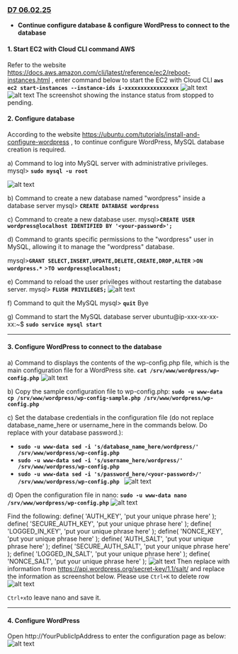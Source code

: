 ### <u>**D7 06.02.25**</u>
* **Continue configure database & configure WordPress to connect to the database**

#### 1. Start EC2 with Cloud CLI command AWS
Refer to the website https://docs.aws.amazon.com/cli/latest/reference/ec2/reboot-instances.html , enter command below to start the EC2 with Cloud CLI
**`aws ec2 start-instances --instance-ids i-xxxxxxxxxxxxxxxxx`**
![alt text](<Assets/start ec2 with CLI - 1.png>)
![alt text](<Assets/start ec2 with CLI - 2.png>)
The screenshot showing the instance status from stopped to pending.

#### 2. Configure database
According to the website https://ubuntu.com/tutorials/install-and-configure-wordpress , to continue configure WordPress, MySQL database creation is required.

a) Command to log into MySQL server with administrative privileges.
mysql> **`sudo mysql -u root`**

![alt text](<Assets/create database .png>)

b) Command to create a new database named "wordpress" inside a database server
mysql> **`CREATE DATABASE wordpress`**


c) Command to create a new database user.
mysql>**`CREATE USER wordpress@localhost IDENTIFIED BY '<your-password>';`**


d) Command to grants specific permissions to the "wordpress" user in MySQL, allowing it to manage the "wordpress" database.

mysql>**`GRANT SELECT,INSERT,UPDATE,DELETE,CREATE,DROP,ALTER`**
        >**`ON wordpress.*`**
        >**`TO wordpress@localhost;`**

e) Command to reload the user privileges without restarting the database server.
mysql> **`FLUSH PRIVILEGES;`**
![alt text](<Assets/create database  - 2.png>)


f) Command to quit the MySQL
mysql> **`quit`**
Bye


g) Command to start the MySQL database server
ubuntu@ip-xxx-xx-xx-xx:~$  **`sudo service mysql start`**

***

#### 3. Configure WordPress to connect to the database

a) Command to displays the contents of the wp-config.php file, which is the main configuration file for a WordPress site.
**`cat /srv/www/wordpress/wp-config.php`**
![alt text](<Assets/cat 1.png>)

b) Copy the sample configuration file to wp-config.php:
**`sudo -u www-data cp /srv/www/wordpress/wp-config-sample.php /srv/www/wordpress/wp-config.php
`**


c) Set the database credentials in the configuration file (do not replace database_name_here or username_here in the commands below. Do replace <your-password> with your database password.):

* **`sudo -u www-data sed -i 's/database_name_here/wordpress/' /srv/www/wordpress/wp-config.php
`**
* **`sudo -u www-data sed -i 's/username_here/wordpress/' /srv/www/wordpress/wp-config.php
`**
* **`sudo -u www-data sed -i 's/password_here/<your-password>/' /srv/www/wordpress/wp-config.php
`**
![alt text](<Assets/change user details.png>)

d) Open the configuration file in nano:
**`sudo -u www-data nano /srv/www/wordpress/wp-config.php`**
![alt text](<Assets/sql nano.png>)

Find the following:
define( 'AUTH_KEY',         'put your unique phrase here' );
define( 'SECURE_AUTH_KEY',  'put your unique phrase here' );
define( 'LOGGED_IN_KEY',    'put your unique phrase here' );
define( 'NONCE_KEY',        'put your unique phrase here' );
define( 'AUTH_SALT',        'put your unique phrase here' );
define( 'SECURE_AUTH_SALT', 'put your unique phrase here' );
define( 'LOGGED_IN_SALT',   'put your unique phrase here' );
define( 'NONCE_SALT',       'put your unique phrase here' );
![alt text](Assets/Define.png)
Then replace with information from https://api.wordpress.org/secret-key/1.1/salt/ and replace the information as screenshot below. Please use `Ctrl+K` to delete row
![alt text](<Assets/replace with unique.png>)

`Ctrl+x`to leave nano and save it.
***
#### 4. Configure WordPress
Open http://YourPublicIpAddress to enter the configuration page as below:
![alt text](<Assets/wordpress home page.png>)

